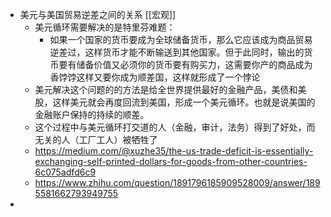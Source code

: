 - 美元与美国贸易逆差之间的关系 [[宏观]]
	- 美元循环需要解决的是特里芬难题：
		- 如果一个国家的货币要成为全球储备货币，那么它应该成为商品贸易逆差过，这样货币才能不断输送到其他国家。但于此同时，输出的货币要有储备价值又必须你的货币要有购买力，这需要你产的商品成为香饽饽这样又要你成为顺差国，这样就形成了一个悖论
	- 美元解决这个问题的的方法是给全世界提供最好的金融产品，美债和美股，这样美元就会再度回流到美国，形成一个美元循环。也就是说美国的金融账户保持的持续的顺差。
	- 这个过程中与美元循环打交道的人（金融，审计，法务）得到了好处，而无关的人（工厂工人）被牺牲了
	- https://medium.com/@xuzhe35/the-us-trade-deficit-is-essentially-exchanging-self-printed-dollars-for-goods-from-other-countries-6c075adfd6c9
	- https://www.zhihu.com/question/1891796185909528009/answer/1895581662793949755
-